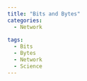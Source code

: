 ```yaml
---
title: "Bits and Bytes"
categories:
  - Network
  
tags:
  - Bits 
  - Bytes
  - Network
  - Science
---
```


